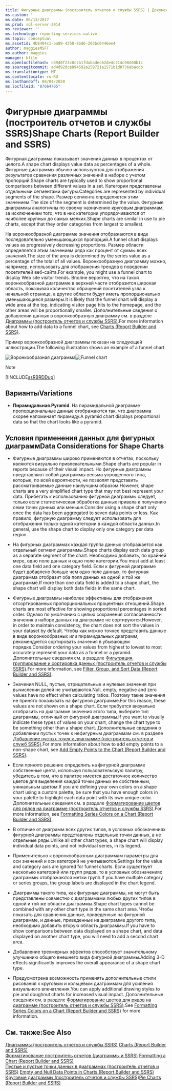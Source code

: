 ```yaml
---
title: Фигурные диаграммы (построитель отчетов и службы SSRS) | Документы Майкрософт
ms.custom: ''
ms.date: 06/13/2017
ms.prod: sql-server-2014
ms.reviewer: ''
ms.technology: reporting-services-native
ms.topic: conceptual
ms.assetid: 4b8404c1-aa89-4350-8bd6-203bc0446ee4
author: maggiesMSFT
ms.author: maggies
manager: kfile
ms.openlocfilehash: c8940f23c0c2b1fdabadec62de4c214c98d60b1c
ms.sourcegitcommit: ad4d92dce894592a259721a1571b1d8736abacdb
ms.translationtype: MT
ms.contentlocale: ru-RU
ms.lasthandoff: 08/04/2020
ms.locfileid: "87664705"
---
```

# <a name="shape-charts-report-builder-and-ssrs"></a><span data-ttu-id="c620d-102">Фигурные диаграммы (построитель отчетов и службы SSRS)</span><span class="sxs-lookup"><span data-stu-id="c620d-102">Shape Charts (Report Builder and SSRS)</span></span>
  <span data-ttu-id="c620d-103">Фигурная диаграмма показывает значения данных в процентах от целого.</span><span class="sxs-lookup"><span data-stu-id="c620d-103">A shape chart displays value data as percentages of a whole.</span></span> <span data-ttu-id="c620d-104">Фигурные диаграммы обычно используются для отображения результатов сравнения различных значений в наборе с учетом пропорций.</span><span class="sxs-lookup"><span data-stu-id="c620d-104">Shape charts are typically used to show proportional comparisons between different values in a set.</span></span> <span data-ttu-id="c620d-105">Категории представлены отдельными сегментами фигуры.</span><span class="sxs-lookup"><span data-stu-id="c620d-105">Categories are represented by individual segments of the shape.</span></span> <span data-ttu-id="c620d-106">Размер сегмента определяется этим значением.</span><span class="sxs-lookup"><span data-stu-id="c620d-106">The size of the segment is determined by the value.</span></span> <span data-ttu-id="c620d-107">Фигурные диаграммы аналогичны по своему назначению круговым диаграммам, за исключением того, что в них категории упорядочиваются от наиболее крупных до самых мелких.</span><span class="sxs-lookup"><span data-stu-id="c620d-107">Shape charts are similar in use to pie charts, except that they order categories from largest to smallest.</span></span>  
  
 <span data-ttu-id="c620d-108">На воронкообразной диаграмме значения отображаются в виде последовательно уменьшающихся пропорций.</span><span class="sxs-lookup"><span data-stu-id="c620d-108">A funnel chart displays values as progressively decreasing proportions.</span></span> <span data-ttu-id="c620d-109">Размер области определяется этим значением ряда как процент от суммы всех значений.</span><span class="sxs-lookup"><span data-stu-id="c620d-109">The size of the area is determined by the series value as a percentage of the total of all values.</span></span> <span data-ttu-id="c620d-110">Воронкообразную диаграмму можно, например, использовать для отображения трендов в поведении посетителей веб-сайта.</span><span class="sxs-lookup"><span data-stu-id="c620d-110">For example, you might use a funnel chart to display Web site visitor trends.</span></span> <span data-ttu-id="c620d-111">Вполне вероятно, что на такой воронкообразной диаграмме в верхней части отобразится широкая область, показывая количество обращений посетителей узла к начальной странице, а другие области будут иметь пропорционально уменьшающиеся размеры.</span><span class="sxs-lookup"><span data-stu-id="c620d-111">It is likely that the funnel chart will display a wide area at the top, indicating visitor page hits to the homepage, and the other areas will be proportionally smaller.</span></span> <span data-ttu-id="c620d-112">Дополнительные сведения о добавлении данных в воронкообразную диаграмму см. в разделе [Диаграммы (построитель отчетов и службы SSRS)](charts-report-builder-and-ssrs.md).</span><span class="sxs-lookup"><span data-stu-id="c620d-112">For more information about how to add data to a funnel chart, see [Charts &#40;Report Builder and SSRS&#41;](charts-report-builder-and-ssrs.md).</span></span>  
  
 <span data-ttu-id="c620d-113">Пример воронкообразной диаграммы показан на следующей иллюстрации.</span><span class="sxs-lookup"><span data-stu-id="c620d-113">The following illustration shows an example of a funnel chart.</span></span>  
  
 <span data-ttu-id="c620d-114">![Воронкообразная диаграмма](../media/rs-funnelchart.gif "Воронкообразная диаграмма")</span><span class="sxs-lookup"><span data-stu-id="c620d-114">![Funnel chart](../media/rs-funnelchart.gif "Funnel chart")</span></span>  
  
> [!NOTE]  
>  [!INCLUDE[ssRBRDDup](../../includes/ssrbrddup-md.md)]  
  
## <a name="variations"></a><span data-ttu-id="c620d-115">Варианты</span><span class="sxs-lookup"><span data-stu-id="c620d-115">Variations</span></span>  
  
-   <span data-ttu-id="c620d-116">**Пирамидальная**.</span><span class="sxs-lookup"><span data-stu-id="c620d-116">**Pyramid**.</span></span> <span data-ttu-id="c620d-117">На пирамидальной диаграмме пропорциональные данные отображаются так, что диаграмма скорее напоминает пирамиду.</span><span class="sxs-lookup"><span data-stu-id="c620d-117">A pyramid chart displays proportional data so that the chart looks like a pyramid.</span></span>  
  
## <a name="data-considerations-for-shape-charts"></a><span data-ttu-id="c620d-118">Условия применения данных для фигурных диаграмм</span><span class="sxs-lookup"><span data-stu-id="c620d-118">Data Considerations for Shape Charts</span></span>  
  
-   <span data-ttu-id="c620d-119">Фигурные диаграммы широко применяются в отчетах, поскольку являются визуально привлекательными.</span><span class="sxs-lookup"><span data-stu-id="c620d-119">Shape charts are popular in reports because of their visual impact.</span></span> <span data-ttu-id="c620d-120">Но фигурные диаграммы представляют собой диаграммы весьма упрощенного типа, которые, по всей вероятности, не позволят представить рассматриваемые данные наилучшим образом.</span><span class="sxs-lookup"><span data-stu-id="c620d-120">However, shape charts are a very simplified chart type that may not best represent your data.</span></span> <span data-ttu-id="c620d-121">Прибегать к использованию фигурной диаграммы следует, только если статистическая обработка данных привела к получению семи точек данных или меньше.</span><span class="sxs-lookup"><span data-stu-id="c620d-121">Consider using a shape chart only once the data has been aggregated to seven data points or less.</span></span> <span data-ttu-id="c620d-122">Как правило, фигурную диаграмму следует использовать для отображения только одной категории в каждой области данных.</span><span class="sxs-lookup"><span data-stu-id="c620d-122">In general, use the shape chart to display only one category per data region.</span></span>  
  
-   <span data-ttu-id="c620d-123">На фигурных диаграммах каждая группа данных отображается как отдельный сегмент диаграммы.</span><span class="sxs-lookup"><span data-stu-id="c620d-123">Shape charts display each data group as a separate segment of the chart.</span></span> <span data-ttu-id="c620d-124">Необходимо добавить, по крайней мере, одно поле данных и одно поле категории.</span><span class="sxs-lookup"><span data-stu-id="c620d-124">You must add at least one data field and one category field.</span></span> <span data-ttu-id="c620d-125">Если к фигурной диаграмме будет добавлено больше чем одно поле данных, то фигурная диаграмма отобразит оба поля данных на одной и той же диаграмме.</span><span class="sxs-lookup"><span data-stu-id="c620d-125">If more than one data field is added to a shape chart, the shape chart will display both data fields in the same chart.</span></span>  
  
-   <span data-ttu-id="c620d-126">Фигурные диаграммы наиболее эффективны для отображения отсортированных пропорциональных процентных отношений.</span><span class="sxs-lookup"><span data-stu-id="c620d-126">Shape charts are most effective for showing proportional percentages in sorted order.</span></span> <span data-ttu-id="c620d-127">Однако по умолчанию с целью сохранения согласованности значения в наборе данных на диаграмме не сортируются.</span><span class="sxs-lookup"><span data-stu-id="c620d-127">However, in order to maintain consistency, the chart does not sort the values in your dataset by default.</span></span> <span data-ttu-id="c620d-128">Чтобы как можно точнее представить данные в виде воронкообразных или пирамидальных диаграмм, рекомендуется сортировать значения в убывающем порядке.</span><span class="sxs-lookup"><span data-stu-id="c620d-128">Consider ordering your values from highest to lowest to most accurately represent your data as a funnel or a pyramid.</span></span> <span data-ttu-id="c620d-129">Дополнительные сведения см. в разделе [Фильтрация, группирование и сортировка данных (построитель отчетов и службы SSRS)](filter-group-and-sort-data-report-builder-and-ssrs.md).</span><span class="sxs-lookup"><span data-stu-id="c620d-129">For more information, see [Filter, Group, and Sort Data &#40;Report Builder and SSRS&#41;](filter-group-and-sort-data-report-builder-and-ssrs.md).</span></span>  
  
-   <span data-ttu-id="c620d-130">Значения NULL, пустые, отрицательные и нулевые значения при вычислении долей не учитываются.</span><span class="sxs-lookup"><span data-stu-id="c620d-130">Null, empty, negative and zero values have no effect when calculating ratios.</span></span> <span data-ttu-id="c620d-131">Поэтому такие значения не принято показывать на фигурной диаграмме.</span><span class="sxs-lookup"><span data-stu-id="c620d-131">For this reason, these values are not shown on a shape chart.</span></span> <span data-ttu-id="c620d-132">Если требуется визуально отобразить на диаграмме значения этого типа, выберите тип диаграммы, отличный от фигурной диаграммы.</span><span class="sxs-lookup"><span data-stu-id="c620d-132">If you want to visually indicate these types of values on your chart, change the chart type to be something other than a shape chart.</span></span> <span data-ttu-id="c620d-133">Дополнительные сведения о добавлении пустых точек к нефигурным диаграммам см. в разделе [Добавление пустых точек к диаграмме &#40;построитель отчетов и служб SSRS&#41;](add-empty-points-to-a-chart-report-builder-and-ssrs.md).</span><span class="sxs-lookup"><span data-stu-id="c620d-133">For more information about how to add empty points to a non-shape chart, see [Add Empty Points to the Chart &#40;Report Builder and SSRS&#41;](add-empty-points-to-a-chart-report-builder-and-ssrs.md).</span></span>  
  
-   <span data-ttu-id="c620d-134">Если принято решение определить на фигурной диаграмме собственные цвета, используя пользовательскую палитру, убедитесь в том, что в палитре имеется достаточное количество цветов для выделения каждой точки данных ее собственным, уникальным цветом.</span><span class="sxs-lookup"><span data-stu-id="c620d-134">If you are defining your own colors on a shape chart using a custom palette, be sure that you have enough colors in your palette to highlight each data point with its own unique color.</span></span> <span data-ttu-id="c620d-135">Дополнительные сведения см. в разделе [Форматирование цветов для рядов на диаграмме (построитель отчетов и службы SSRS)](formatting-series-colors-on-a-chart-report-builder-and-ssrs.md).</span><span class="sxs-lookup"><span data-stu-id="c620d-135">For more information, see [Formatting Series Colors on a Chart &#40;Report Builder and SSRS&#41;](formatting-series-colors-on-a-chart-report-builder-and-ssrs.md).</span></span>  
  
-   <span data-ttu-id="c620d-136">В отличие от диаграмм всех других типов, в условных обозначениях фигурной диаграммы представлены отдельные точки данных, а не отдельные ряды.</span><span class="sxs-lookup"><span data-stu-id="c620d-136">Unlike all other chart types, a shape chart will display individual data points, and not individual series, in its legend.</span></span>  
  
-   <span data-ttu-id="c620d-137">Применительно к воронкообразным диаграммам параметры для оси значений и оси категорий не учитываются.</span><span class="sxs-lookup"><span data-stu-id="c620d-137">Settings for the value and category axis are ignored for funnel charts.</span></span> <span data-ttu-id="c620d-138">Если существует несколько категорий или групп рядов, то в условных обозначениях диаграммы отображаются метки групп.</span><span class="sxs-lookup"><span data-stu-id="c620d-138">If you have multiple category or series groups, the group labels are displayed in the chart legend.</span></span>  
  
-   <span data-ttu-id="c620d-139">Диаграммы такого типа, как фигурные диаграммы, не могут быть представлены совместно с диаграммами любых других типов в одной и той же области диаграммы.</span><span class="sxs-lookup"><span data-stu-id="c620d-139">Shape chart types cannot be combined with any other chart type in the same chart area.</span></span> <span data-ttu-id="c620d-140">Чтобы показать для сравнения данные, приведенные на фигурной диаграмме, и данные, приведенные на диаграмме другого типа, необходимо добавить вторую область диаграммы.</span><span class="sxs-lookup"><span data-stu-id="c620d-140">If you have to show comparisons between data displayed on a shape chart, and data displayed on another chart type, you will need to add a second chart area.</span></span>  
  
-   <span data-ttu-id="c620d-141">Добавление трехмерных эффектов способствует значительному улучшению общего внешнего вида фигурной диаграммы.</span><span class="sxs-lookup"><span data-stu-id="c620d-141">Adding 3-D effects significantly improves the overall appearance of a shape chart type.</span></span>  
  
-   <span data-ttu-id="c620d-142">Предусмотрена возможность применять дополнительные стили рисования к круговым и кольцевым диаграммам для усиления визуального впечатления.</span><span class="sxs-lookup"><span data-stu-id="c620d-142">You can apply additional drawing styles to pie and doughnut charts for increased visual impact.</span></span> <span data-ttu-id="c620d-143">Дополнительные сведения см. в разделе [Форматирование цветов для рядов на диаграмме (построитель отчетов и службы SSRS)](formatting-series-colors-on-a-chart-report-builder-and-ssrs.md).</span><span class="sxs-lookup"><span data-stu-id="c620d-143">See [Formatting Series Colors on a Chart &#40;Report Builder and SSRS&#41;](formatting-series-colors-on-a-chart-report-builder-and-ssrs.md) for more information.</span></span>  
  
## <a name="see-also"></a><span data-ttu-id="c620d-144">См. также:</span><span class="sxs-lookup"><span data-stu-id="c620d-144">See Also</span></span>  
 <span data-ttu-id="c620d-145">[Диаграммы &#40;построитель отчетов и службы SSRS&#41;](charts-report-builder-and-ssrs.md) </span><span class="sxs-lookup"><span data-stu-id="c620d-145">[Charts &#40;Report Builder and SSRS&#41;](charts-report-builder-and-ssrs.md) </span></span>  
 <span data-ttu-id="c620d-146">[Форматирование построитель отчетов &#40;диаграммы и SSRS&#41;](formatting-a-chart-report-builder-and-ssrs.md) </span><span class="sxs-lookup"><span data-stu-id="c620d-146">[Formatting a Chart &#40;Report Builder and SSRS&#41;](formatting-a-chart-report-builder-and-ssrs.md) </span></span>  
 <span data-ttu-id="c620d-147">[Пустые и пустые точки данных в диаграммах &#40;построитель отчетов и SSRS&#41;](empty-and-null-data-points-in-charts-report-builder-and-ssrs.md) </span><span class="sxs-lookup"><span data-stu-id="c620d-147">[Empty and Null Data Points in Charts &#40;Report Builder and SSRS&#41;](empty-and-null-data-points-in-charts-report-builder-and-ssrs.md) </span></span>  
 [<span data-ttu-id="c620d-148">Круговые диаграммы (построитель отчетов и службы SSRS)</span><span class="sxs-lookup"><span data-stu-id="c620d-148">Pie Charts &#40;Report Builder and SSRS&#41;</span></span>](pie-charts-report-builder-and-ssrs.md)  
  
  
